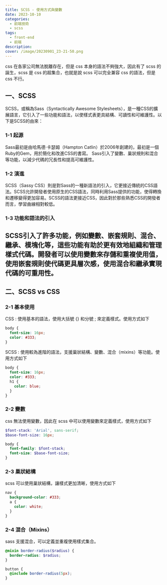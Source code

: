 ```yaml
---
title: SCSS - 使用方式與變數
date: 2023-10-10
categories: 
  - 前端技術
  - scss
tags: 
  - front-end
  - 前端
description:
cover: /image/20230901_23-21-50.png
---
```


css 在各家公司無法脫離存在，但是 css 本身的語法不夠強大，因此有了 scss 的誕生，scss 是 css 的超集合，也就是說 scss 可以完全兼容 css 的語法，但是 css 不行。
## 一、SCSS
SCSS，或稱為Sass（Syntactically Awesome Stylesheets），是一種CSS的擴展語言，它引入了一些功能和語法，以使樣式表更具結構、可讀性和可維護性。以下是SCSS的由來：

### 1-1 起源
Sass最初是由哈馬德·卡瑟姆（Hampton Catlin）於2006年創建的，最初是一個Ruby的Gem，用於簡化和改進CSS的書寫。 Sass引入了變數、巢狀規則和混合等功能，以減少代碼的冗長性和提高可維護性。

### 1-2 演進
SCSS（Sassy CSS）則是對Sass的一種新語法的引入，它更接近傳統的CSS語法。SCSS允許開發者使用原生的CSS語法，同時利用Sass提供的功能，使得轉換和遷移變得更加容易。SCSS的語法更接近CSS，因此對於那些熟悉CSS的開發者而言，學習曲線相對較低。

### 1-3 功能和語法的引入
SCSS引入了許多功能，例如變數、嵌套規則、混合、繼承、模塊化等，這些功能有助於更有效地組織和管理樣式代碼。開發者可以使用變數來存儲和重複使用值，使用嵌套規則使代碼更具層次感，使用混合和繼承實現代碼的可重用性。
---
## 二、SCSS vs CSS
### 2-1 基本使用
CSS : 使用基本的語法，使用大括號 {} 和分號 ; 來定義樣式。使用方式如下
```css
body {
  font-size: 16px;
  color: #333;
}
```

SCSS : 使用較為進階的語法，支援巢狀結構、變數、混合（mixins）等功能。使用方式如下
```scss
body {
  font-size: 16px;
  color: #333;
  h1 {
    color: blue;
  }
}
```

### 2-2 變數
css 無法使用變數，因此在 scss 中可以使用變數來定義樣式，使用方式如下
```scss
$font-stack: 'Arial', sans-serif;
$base-font-size: 16px;

body {
  font-family: $font-stack;
  font-size: $base-font-size;
}
```

### 2-3 巢狀結構
scss 可以使用巢狀結構，讓樣式更加清晰，使用方式如下
```scss
nav {
  background-color: #333;
  a {
    color: white;
  }
}

```

### 2-4 混合（Mixins）
sass 支援混合，可以定義並重複使用樣式集合。
```scss
@mixin border-radius($radius) {
  border-radius: $radius;
}

button {
  @include border-radius(5px);
}
```